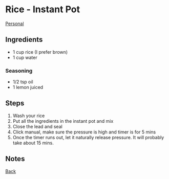 # Rice - Instant Pot
[Personal](../../readme.md)

## Ingredients

- 1 cup rice (I prefer brown)
- 1 cup water

### Seasoning
- 1/2 tsp oil
- 1 lemon juiced

## Steps

1. Wash your rice
2. Put all the ingredients in the instant pot and mix
3. Close the lead and seal
4. Click manual, make sure the pressure is high and timer is for 5 mins
5. Once the timer runs out, let it naturally release pressure. It will probably take about 15 mins.

## Notes

[Back](../readme.md)